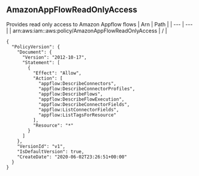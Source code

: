 
## AmazonAppFlowReadOnlyAccess
Provides read only access to Amazon Appflow flows
| Arn | Path |
| --- | --- |
| arn:aws:iam::aws:policy/AmazonAppFlowReadOnlyAccess | / |
```
{
  "PolicyVersion": {
    "Document": {
      "Version": "2012-10-17",
      "Statement": [
        {
          "Effect": "Allow",
          "Action": [
            "appflow:DescribeConnectors",
            "appflow:DescribeConnectorProfiles",
            "appflow:DescribeFlows",
            "appflow:DescribeFlowExecution",
            "appflow:DescribeConnectorFields",
            "appflow:ListConnectorFields",
            "appflow:ListTagsForResource"
          ],
          "Resource": "*"
        }
      ]
    },
    "VersionId": "v1",
    "IsDefaultVersion": true,
    "CreateDate": "2020-06-02T23:26:51+00:00"
  }
}
```

